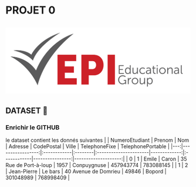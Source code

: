 # PROJET 0 
![img](\img/logo.png)
---------------------------------------------------------
## DATASET :file_folder:
### Enrichir le GITHUB
le dataset contient les donnés suivantes 
|    |   NumeroEtudiant | Prenom      | Nom     | Adresse               |   CodePostal | Ville       |   TelephoneFixe |   TelephonePortable |
|---:|-----------------:|:------------|:--------|:----------------------|-------------:|:------------|----------------:|--------------------:|
|  0 |                1 | Emile       | Caron   | 35 Rue de Port-à-loup |         1957 | Conpuygnuse |       457943774 |           783088145 |
|  1 |                2 | Jean-Pierre | Le bars | 40 Avenue de Domrieu  |        49846 | Bopord      |       301048989 |           768998409 |
